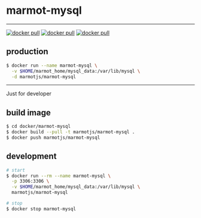 # marmot-mysql

---

[![docker pull][docker-pull-image]][docker-url]
[![docker pull][docker-size-image]][docker-url]
[![docker pull][docker-layers-image]][docker-url]

[docker-pull-image]: https://img.shields.io/docker/pulls/marmotjs/marmot-mysql.svg?style=flat-square&logo=dockbit
[docker-size-image]: https://img.shields.io/microbadger/image-size/marmotjs/marmot-mysql.svg?style=flat-square&logo=dockbit
[docker-layers-image]: https://img.shields.io/microbadger/layers/marmotjs/marmot-mysql.svg?style=flat-square&logo=dockbit
[docker-url]: https://hub.docker.com/r/marmotjs/marmot-mysql/

## production

```bash
$ docker run --name marmot-mysql \
  -v $HOME/marmot_home/mysql_data:/var/lib/mysql \
  -d marmotjs/marmot-mysql
```

---

Just for developer

## build image

```bash
$ cd docker/marmot-mysql
$ docker build --pull -t marmotjs/marmot-mysql .
$ docker push marmotjs/marmot-mysql
```

## development

```bash
# start
$ docker run --rm --name marmot-mysql \
  -p 3306:3306 \
  -v $HOME/marmot_home/mysql_data:/var/lib/mysql \
  marmotjs/marmot-mysql

# stop
$ docker stop marmot-mysql
```
